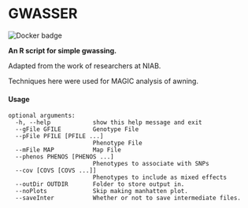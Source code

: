 # GWASSER

![Docker badge](https://img.shields.io/badge/ImageInfo-_957.3_MB/_11_Layers_-blue.svg?style=flat-square)

**An R script for simple gwassing.**

Adapted from the work of researchers at NIAB.

Techniques here were used for MAGIC analysis of awning.

#### Usage

```
optional arguments:
  -h, --help            show this help message and exit
  --gFile GFILE         Genotype File
  --pFile PFILE [PFILE ...]
                        Phenotype File
  --mFile MAP           Map File
  --phenos PHENOS [PHENOS ...]
                        Phenotypes to associate with SNPs
  --cov [COVS [COVS ...]]
                        Phenotypes to include as mixed effects
  --outDir OUTDIR       Folder to store output in.
  --noPlots             Skip making manhatten plot.
  --saveInter           Whether or not to save intermediate files.
```
